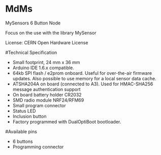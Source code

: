 # MdMs
MySensors 6 Button Node

Focus on the use with the library MySensor

License: CERN Open Hardware License 


#Technical Specification
- Small footprint, 24 mm x 36 mm
- Arduino IDE 1.6.x compatible.
- 64kb SPI flash / e2prom onboard. Useful for over-the-air firmware updates. Also possible to use memory for a local sensor data cache.
- ATSHA204A on board (connected to A3). Used for HMAC-SHA256 message authentication support
- On board battery holder CR2032
- SMD radio module NRF24/RFM69
- Small program connector
- Status LED
- Inclusion button
- Factory programmed with DualOptiBoot bootloader.

#Available pins
- 6 buttons
- Programming connector